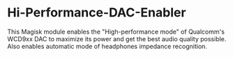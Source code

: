 # Hi-Performance-DAC-Enabler
This Magisk module enables the "High-performance mode" of Qualcomm's WCD9xx DAC to maximize its power and get the best audio quality possible. Also enables automatic mode of headphones impedance recognition.

